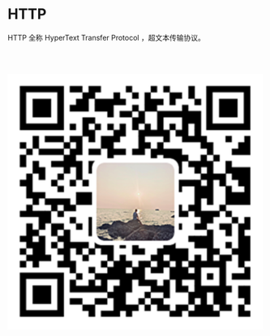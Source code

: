 # HTTP

HTTP 全称 HyperText Transfer Protocol ，超文本传输协议。

<br><br>

<p align="center"><img src="manual-http.svg"></p>